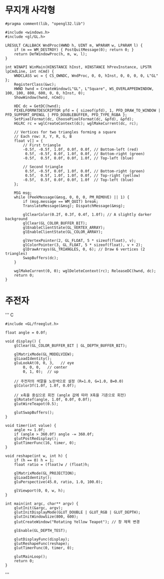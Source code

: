 # 무지개 사각형

    #pragma comment(lib, "opengl32.lib")
    
    #include <windows.h>
    #include <gl/GL.h>
    
    LRESULT CALLBACK WndProc(HWND h, UINT m, WPARAM w, LPARAM l) {
        if (m == WM_DESTROY) { PostQuitMessage(0); return 0; }
        return DefWindowProc(h, m, w, l);
    }
    
    int WINAPI WinMain(HINSTANCE hInst, HINSTANCE hPrevInstance, LPSTR lpCmdLine, int nCmd) {
        WNDCLASS wc = { CS_OWNDC, WndProc, 0, 0, hInst, 0, 0, 0, 0, L"GL" };
        RegisterClass(&wc);
        HWND hwnd = CreateWindow(L"GL", L"Square", WS_OVERLAPPEDWINDOW, 100, 100, 800, 600, 0, 0, hInst, 0);
        ShowWindow(hwnd, nCmd);
    
        HDC dc = GetDC(hwnd);
        PIXELFORMATDESCRIPTOR pfd = { sizeof(pfd), 1, PFD_DRAW_TO_WINDOW | PFD_SUPPORT_OPENGL | PFD_DOUBLEBUFFER, PFD_TYPE_RGBA };
        SetPixelFormat(dc, ChoosePixelFormat(dc, &pfd), &pfd);
        HGLRC rc = wglCreateContext(dc); wglMakeCurrent(dc, rc);
    
        // Vertices for two triangles forming a square
        // Each row: X, Y, R, G, B
        float v[] = {
            // First triangle
            -0.5f, -0.5f, 1.0f, 0.0f, 0.0f, // Bottom-left (red)
             0.5f, -0.5f, 0.0f, 1.0f, 0.0f, // Bottom-right (green)
            -0.5f,  0.5f, 0.0f, 0.0f, 1.0f, // Top-left (blue)
    
            // Second triangle
             0.5f, -0.5f, 0.0f, 1.0f, 0.0f, // Bottom-right (green)
             0.5f,  0.5f, 1.0f, 1.0f, 0.0f, // Top-right (yellow)
            -0.5f,  0.5f, 0.0f, 0.0f, 1.0f  // Top-left (blue)
        };
    
        MSG msg;
        while (PeekMessage(&msg, 0, 0, 0, PM_REMOVE) || 1) {
            if (msg.message == WM_QUIT) break;
            TranslateMessage(&msg); DispatchMessage(&msg);
    
            glClearColor(0.2f, 0.3f, 0.4f, 1.0f); // A slightly darker background
            glClear(GL_COLOR_BUFFER_BIT);
            glEnableClientState(GL_VERTEX_ARRAY);
            glEnableClientState(GL_COLOR_ARRAY);
    
            glVertexPointer(2, GL_FLOAT, 5 * sizeof(float), v);
            glColorPointer(3, GL_FLOAT, 5 * sizeof(float), v + 2);
            glDrawArrays(GL_TRIANGLES, 0, 6); // Draw 6 vertices (2 triangles)
            SwapBuffers(dc);
        }
    
        wglMakeCurrent(0, 0); wglDeleteContext(rc); ReleaseDC(hwnd, dc);
        return 0;
    }
    
    
    





# 주전자

''' C
    
    #include <GL/freeglut.h>
    
    float angle = 0.0f;
    
    void display() {
        glClear(GL_COLOR_BUFFER_BIT | GL_DEPTH_BUFFER_BIT);
    
        glMatrixMode(GL_MODELVIEW);
        glLoadIdentity();
        gluLookAt(0, 0, 3,   // eye
            0, 0, 0,   // center
            0, 1, 0);  // up
    
        // 주전자의 색깔을 노란색으로 설정 (R=1.0, G=1.0, B=0.0)
        glColor3f(1.0f, 1.0f, 0.0f); 
    
        // x축을 중심으로 회전 (angle 값에 따라 X축을 기준으로 회전)
        glRotatef(angle, 1.0f, 0.0f, 0.0f); 
        glutWireTeapot(0.5);
    
        glutSwapBuffers();
    }
    
    void timer(int value) {
        angle += 1.0f;
        if (angle > 360.0f) angle -= 360.0f;
        glutPostRedisplay();
        glutTimerFunc(16, timer, 0);
    }
    
    void reshape(int w, int h) {
        if (h == 0) h = 1;
        float ratio = (float)w / (float)h;
    
        glMatrixMode(GL_PROJECTION);
        glLoadIdentity();
        gluPerspective(45.0, ratio, 1.0, 100.0);
    
        glViewport(0, 0, w, h);
    }
    
    int main(int argc, char** argv) {
        glutInit(&argc, argv);
        glutInitDisplayMode(GLUT_DOUBLE | GLUT_RGB | GLUT_DEPTH);
        glutInitWindowSize(800, 600);
        glutCreateWindow("Rotating Yellow Teapot"); // 창 제목 변경
    
        glEnable(GL_DEPTH_TEST);
    
        glutDisplayFunc(display);
        glutReshapeFunc(reshape);
        glutTimerFunc(0, timer, 0);
    
        glutMainLoop();
        return 0;
    }
'''
